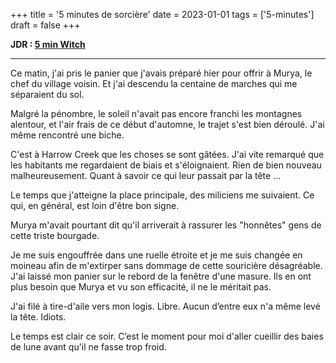 +++
title = '5 minutes de sorcière'
date = 2023-01-01
tags = ['5-minutes']
draft = false
+++

**JDR : [5 min Witch](https://enui.itch.io/5-min-witch)**

-----

Ce matin, j'ai pris le panier que j'avais préparé hier pour offrir à Murya, le chef du village voisin. Et j'ai descendu la centaine de marches qui me séparaient du sol.

Malgré la pénombre, le soleil n'avait pas encore franchi les montagnes alentour, et l'air frais de ce début d'automne, le trajet s'est bien déroulé. J'ai même rencontré une biche.

C'est à Harrow Creek que les choses se sont gâtées. J'ai vite remarqué que les habitants me regardaient de biais et s'éloignaient. Rien de bien nouveau malheureusement. Quant à savoir ce qui leur passait par la tête ...

Le temps que j'atteigne la place principale, des miliciens me suivaient. Ce qui, en général, est loin d'être bon signe.

Murya m'avait pourtant dit qu'il arriverait à rassurer les "honnêtes" gens de cette triste bourgade.

Je me suis engouffrée dans une ruelle étroite et je me suis changée en moineau afin de m'extirper sans dommage de cette souricière désagréable. J'ai laissé mon panier sur le rebord de la fenêtre d'une masure. Ils en ont plus besoin que Murya et vu son efficacité, il ne le méritait pas.

J'ai filé à tire-d'aile vers mon logis. Libre. Aucun d’entre eux n'a même levé la tête. Idiots.

Le temps est clair ce soir. C’est le moment pour moi d'aller cueillir des baies de lune avant qu'il ne fasse trop froid.
